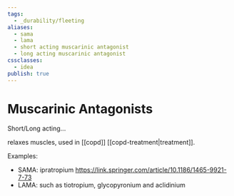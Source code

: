 ```yaml
---
tags:
  - _durability/fleeting
aliases:
  - sama
  - lama
  - short acting muscarinic antagonist
  - long acting muscarinic antagonist
cssclasses:
  - idea
publish: true
---
```

# Muscarinic Antagonists
Short/Long acting...

relaxes muscles, used in [[copd]] [[copd-treatment|treatment]].


Examples:
- SAMA: ipratropium https://link.springer.com/article/10.1186/1465-9921-7-73
- LAMA: such as tiotropium, glycopyronium and aclidinium
